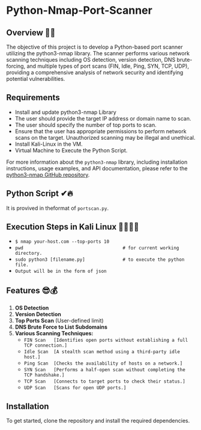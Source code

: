 # Python-Nmap-Port-Scanner

## Overview 👀🎯
The objective of this project is to develop a Python-based port scanner utilizing the python3-nmap library. The scanner performs various network scanning techniques including OS detection, version detection, DNS brute-forcing, and multiple types of port scans (FIN, Idle, Ping, SYN, TCP, UDP), providing a comprehensive analysis of network security and identifying potential vulnerabilities.

## Requirements
- Install and update python3-nmap Library
- The user should provide the target IP address or domain name to scan.
- The user should specify the number of top ports to scan.
- Ensure that the user has appropriate permissions to perform network scans on the target. Unauthorized scanning may be illegal and unethical.
- Install Kali-Linux in the VM.
- Virtual Machine to Execute the Python Script.

For more information about the `python3-nmap` library, including installation instructions, usage examples, and API documentation, please refer to the [python3-nmap GitHub repository](https://github.com/nmmapper/python3-nmap).



## Python Script  ✔🔥
It is provived in theformat of `portscan.py`. 


## Execution Steps in Kali Linux 👩‍💻👨‍💻


- `$ nmap your-host.com --top-ports 10`
- `pwd                                     # for current working directory.`
- `sudo python3 [filename.py]              # to execute the python file.` 
- `Output will be in the form of json`


## Features 😎💰

1. **OS Detection**
2. **Version Detection**
3. **Top Ports Scan** (User-defined limit)
4. **DNS Brute Force to List Subdomains**
5. **Various Scanning Techniques:**
    - `FIN Scan   [Identifies open ports without establishing a full TCP connection.]`
    - `Idle Scan  [A stealth scan method using a third-party idle host.]`
    - `Ping Scan  [Checks the availability of hosts on a network.]`
    - `SYN Scan   [Performs a half-open scan without completing the TCP handshake.]`
    - `TCP Scan   [Connects to target ports to check their status.]`
    - `UDP Scan   [Scans for open UDP ports.]`


## Installation
To get started, clone the repository and install the required dependencies.

